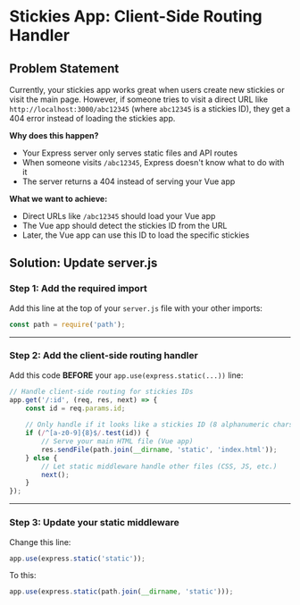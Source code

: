 # Stickies App: Client-Side Routing Handler

## Problem Statement
Currently, your stickies app works great when users create new stickies or visit the main page. However, if someone tries to visit a direct URL like `http://localhost:3000/abc12345` (where `abc12345` is a stickies ID), they get a 404 error instead of loading the stickies app.

**Why does this happen?**
- Your Express server only serves static files and API routes
- When someone visits `/abc12345`, Express doesn't know what to do with it
- The server returns a 404 instead of serving your Vue app

**What we want to achieve:**
- Direct URLs like `/abc12345` should load your Vue app
- The Vue app should detect the stickies ID from the URL
- Later, the Vue app can use this ID to load the specific stickies

## Solution: Update server.js

### Step 1: Add the required import
Add this line at the top of your `server.js` file with your other imports:

```javascript
const path = require('path');
```

---

### Step 2: Add the client-side routing handler
Add this code **BEFORE** your `app.use(express.static(...))` line:

```javascript
// Handle client-side routing for stickies IDs
app.get('/:id', (req, res, next) => {
    const id = req.params.id;
    
    // Only handle if it looks like a stickies ID (8 alphanumeric chars)
    if (/^[a-z0-9]{8}$/.test(id)) {
        // Serve your main HTML file (Vue app)
        res.sendFile(path.join(__dirname, 'static', 'index.html'));
    } else {
        // Let static middleware handle other files (CSS, JS, etc.)
        next();
    }
});
```

---

### Step 3: Update your static middleware
Change this line:
```javascript
app.use(express.static('static'));
```

To this:
```javascript
app.use(express.static(path.join(__dirname, 'static')));
```

